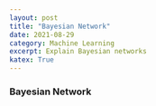 ```yaml
---
layout: post
title: "Bayesian Network"
date: 2021-08-29 
category: Machine Learning
excerpt: Explain Bayesian networks
katex: True
---
```


### Bayesian Network